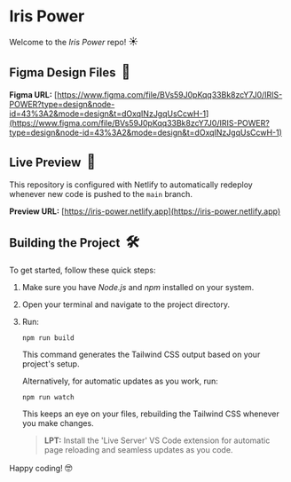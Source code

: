 # Iris Power

Welcome to the _Iris Power_ repo! <span style="font-size: 1.2em">☀️</span>

## Figma Design Files&nbsp;&nbsp;<span style="font-size: 1.2em">🎨</span>
**Figma URL:** [https://www.figma.com/file/BVs59J0pKqq33Bk8zcY7J0/IRIS-POWER?type=design&node-id=43%3A2&mode=design&t=dOxqINzJgqUsCcwH-1](https://www.figma.com/file/BVs59J0pKqq33Bk8zcY7J0/IRIS-POWER?type=design&node-id=43%3A2&mode=design&t=dOxqINzJgqUsCcwH-1)

## Live Preview&nbsp;&nbsp;<span style="font-size: 1.2em">👀</span>
This repository is configured with Netlify to automatically redeploy whenever new code is pushed to the `main` branch.

**Preview URL:** [https://iris-power.netlify.app](https://iris-power.netlify.app)

## Building the Project&nbsp;&nbsp;<span style="font-size: 1.2em">🛠️</span>

To get started, follow these quick steps:

1. Make sure you have _Node.js_ and _npm_ installed on your system.

2. Open your terminal and navigate to the project directory.

3. Run:
    ```shell
    npm run build
    ```
    This command generates the Tailwind CSS output based on your project's setup.

    Alternatively, for automatic updates as you work, run:
    ```shell
    npm run watch
    ```
    This keeps an eye on your files, rebuilding the Tailwind CSS whenever you make changes.
    > **LPT:** Install the 'Live Server' VS Code extension for automatic page reloading and seamless updates as you code.

Happy coding! <span style="font-size: 1.2em">🤓</span>
